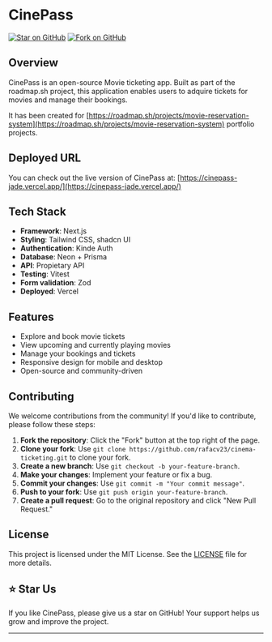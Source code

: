 # CinePass

[![Star on GitHub](https://img.shields.io/github/stars/rafacv23/cinema-ticketing?style=social)](https://github.com/rafacv23/cinema-ticketing) [![Fork on GitHub](https://img.shields.io/github/forks/rafacv23/cinema-ticketing?style=social)](https://github.com/rafacv23/cinema-ticketing/fork)

## Overview

CinePass is an open-source Movie ticketing app. Built as part of the roadmap.sh project, this application enables users to adquire tickets for movies and manage their bookings.

It has been created for [https://roadmap.sh/projects/movie-reservation-system](https://roadmap.sh/projects/movie-reservation-system) portfolio projects.

## Deployed URL

You can check out the live version of CinePass at: [https://cinepass-jade.vercel.app/](https://cinepass-jade.vercel.app/)

## Tech Stack

- **Framework**: Next.js
- **Styling**: Tailwind CSS, shadcn UI
- **Authentication**: Kinde Auth
- **Database**: Neon + Prisma
- **API**: Propietary API
- **Testing**: Vitest
- **Form validation**: Zod
- **Deployed**: Vercel

## Features

- Explore and book movie tickets
- View upcoming and currently playing movies
- Manage your bookings and tickets
- Responsive design for mobile and desktop
- Open-source and community-driven

## Contributing

We welcome contributions from the community! If you'd like to contribute, please follow these steps:

1. **Fork the repository**: Click the "Fork" button at the top right of the page.
2. **Clone your fork**: Use `git clone https://github.com/rafacv23/cinema-ticketing.git` to clone your fork.
3. **Create a new branch**: Use `git checkout -b your-feature-branch`.
4. **Make your changes**: Implement your feature or fix a bug.
5. **Commit your changes**: Use `git commit -m "Your commit message"`.
6. **Push to your fork**: Use `git push origin your-feature-branch`.
7. **Create a pull request**: Go to the original repository and click "New Pull Request."

## License

This project is licensed under the MIT License. See the [LICENSE](LICENSE) file for more details.

## ⭐️ Star Us

If you like CinePass, please give us a star on GitHub! Your support helps us grow and improve the project.

---
